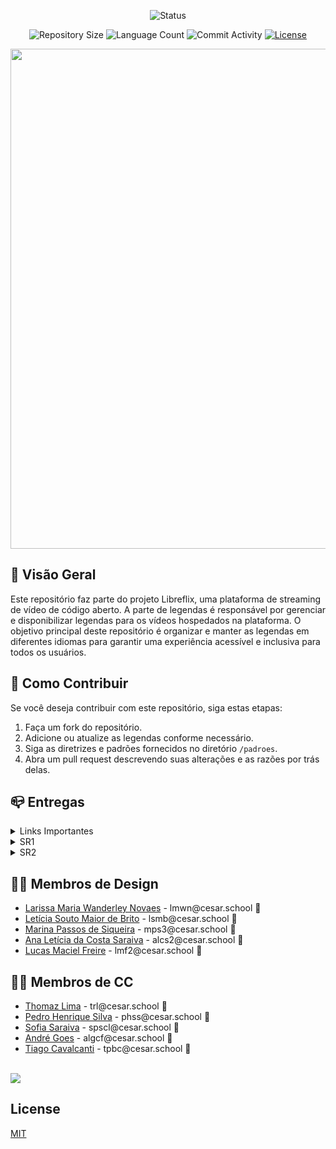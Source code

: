 <p align="center">
  <img
    src="https://img.shields.io/badge/Status-Em%20desenvolvimento-green?style=flat-square"
    alt="Status"
  />
</p>


<p align="center">
  <img
    src="https://img.shields.io/github/repo-size/P-E-N-T-E-S/SUBlime?style=flat"
    alt="Repository Size"
  />
  <img
    src="https://img.shields.io/github/languages/count/P-E-N-T-E-S/SUBlime?style=flat&logo=python"
    alt="Language Count"
  />
  <img
    src="https://img.shields.io/github/commit-activity/t/P-E-N-T-E-S/SUBlime?style=flat&logo=github"
    alt="Commit Activity"
  />
  <a href="LICENSE.md"
    ><img
      src="https://img.shields.io/github/license/P-E-N-T-E-S/SUBlime"
      alt="License"
  /></a>
</p>

<p align="center">
  <img
    width="800"
    display="inline-block"
    src="https://i.imgur.com/0USg0QG.png"
  />
</p>

## 👀 Visão Geral

Este repositório faz parte do projeto Libreflix, uma plataforma de streaming de vídeo de código aberto. A parte de legendas é responsável por gerenciar e disponibilizar legendas para os vídeos hospedados na plataforma. O objetivo principal deste repositório é organizar e manter as legendas em diferentes idiomas para garantir uma experiência acessível e inclusiva para todos os usuários.

## 🤝 Como Contribuir

Se você deseja contribuir com este repositório, siga estas etapas:

1. Faça um fork do repositório.
2. Adicione ou atualize as legendas conforme necessário.
3. Siga as diretrizes e padrões fornecidos no diretório `/padroes`.
4. Abra um pull request descrevendo suas alterações e as razões por trás delas.


## 📪 Entregas

<details>

<summary>Links Importantes</summary>

<ul>
  <li>
    <a  href=""
      >Link do Site</a
    >
  </li>
  <li>
    <a  href="https://trello.com/invite/b/dfNl7JhX/ATTI468d889712155dde5091b5c52651de98C12170EB/g7-projetos"
      >Link do Trello</a
    >
  </li>
  <li>
    <a  href="https://miro.com/app/board/uXjVKPxfMps=/?share_link_id=204390211874"
      >Diagrama de Classes</a
    >
  </li>
</ul>

</details>

<details>

<summary>SR1</summary>

<ul>
  <li>
    <a  href="https://www.figma.com/file/ME0MIPGPEdVN3fnxUn5nZm/SR1-G7?type=design&node-id=78%3A282&mode=design&t=jkP3DsALK9V5ZM6u-1"
      >Protótipo de Baixa</a
    >
  </li>
  <li>
    <a  href="https://youtu.be/lhjmrrAkc8U"
      >ScreenCast - Protótipo de Baixa</a
    >
  </li>
  <li>
    <a  href="https://drive.google.com/file/d/13mw6zXzHFx-cdkf6Z8z618XEMM_5R1Tb/view?usp=sharing"
      >Diagrama de Classes</a
    >
  </li>
  <li>
    <a  href="https://github.com/P-E-N-T-E-S/SUBlime/issues"
      >Issue/Bug Tracker</a
    >
  </li>
</ul>

</details>

<details>

<summary>SR2</summary>
<ul>
  <li>
    <a  href="https://youtu.be/1A02IdR7pL4"
      >ScreenCast - Uso do Sistema</a
    >
  </li>
  <li>
    <a  href="https://www.figma.com/file/ME0MIPGPEdVN3fnxUn5nZm/SR1-G7?type=design&node-id=78%3A282&mode=design&t=jkP3DsALK9V5ZM6u-1"
      >Protótipo de Baixa</a
    >
  </li>
  <li>
    <a  href="https://youtu.be/lhjmrrAkc8U"
      >ScreenCast - Protótipo de Baixa</a
    >
  </li>
  <li>
    <a  href="https://www.figma.com/design/6TWhj6ZsTJszeTfigWxDIr/prot%C3%B3tipo-de-alta?node-id=0-1"
      >Protótipo de Alta</a
    >
  </li>
  </li>
  <li>
    <a  href="https://drive.google.com/file/d/13mw6zXzHFx-cdkf6Z8z618XEMM_5R1Tb/view?usp=sharing"
      >Diagrama UML</a
    >
  </li>
  <li>
    <a  href="https://docs.google.com/document/d/1wFz7SzBdo2L3zbgBy0N4Jn3ePgD-kvWxSNDXSMr46Ag/edit?usp=sharing"
      >Histórias</a
    >
  </li>
  <li>
    <a  href="https://github.com/P-E-N-T-E-S/G7/issues"
      >Issue/Bug Tracker</a
    >
  </li>
</ul>
</details>

## 👨‍🎨 Membros de Design

<ul>
  <li>
    <a href="lmwn@cesar.school">Larissa Maria Wanderley Novaes</a> - lmwn@cesar.school 📩
  </li>
  <li>
    <a href="lsmb@cesar.school">Letícia Souto Maior de Brito</a> - lsmb@cesar.school 📩
  </li>
  <li>
    <a href="mps3@cesar.school">Marina Passos de Siqueira</a> - mps3@cesar.school 📩
  </li>
  <li>
    <a href="alcs2@cesar.school">Ana Letícia da Costa Saraiva</a> - alcs2@cesar.school 📩
  </li>
  <li>
    <a href="https://www.linkedin.com/in/jo%C3%A3ofilipemafraalmeida/">Lucas Maciel Freire</a> - lmf2@cesar.school 📩
  </li>
</ul>

## 👩‍💻 Membros de CC

<ul>
  <li>
    <a href="https://github.com/Thomazrlima">Thomaz Lima</a> - trl@cesar.school 📩
  </li>
  <li>
    <a href="https://github.com/hsspedro">Pedro Henrique Silva</a> - phss@cesar.school 📩
  </li>
  <li>
    <a href="https://github.com/Sofia-Saraiva">Sofia Saraiva</a> - spscl@cesar.school 📩
  </li>
  <li>
    <a href="https://github.com/Nerebo">André Goes</a> - algcf@cesar.school 📩
  </li>
  <li>
    <a href="https://github.com/Tiagopbc">Tiago Cavalcanti</a> - tpbc@cesar.school 📩
  </li>
</ul>

<br>

<a href="https://github.com/P-E-N-T-E-S/SUBlime/graphs/contributors">
  <img src="https://contrib.rocks/image?repo=P-E-N-T-E-S/SUBlime" />
</a>

## License

[MIT](https://github.com/P-E-N-T-E-S/SUBlime/LICENSE)
